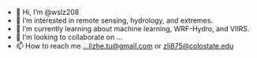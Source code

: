 - 👋 Hi, I’m @wslz208
- 👀 I’m interested in remote sensing, hydrology, and extremes. 
- 🌱 I’m currently learning about machine learning, WRF-Hydro, and VIIRS.
- 💞️ I’m looking to collaborate on ...
- 📫 How to reach me ...lizhe.tu@gmail.com or zli875@colostate.edu 

<!---
wslz208/wslz208 is a ✨ special ✨ repository because its `README.md` (this file) appears on your GitHub profile.
You can click the Preview link to take a look at your changes.
--->
